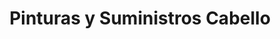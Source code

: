 ---
title: "Pinturas y Suministros Cabello"
url: /santa-coloma-de-gramenet/pinturas-y-suministros-cabello/
shop: pintura
---